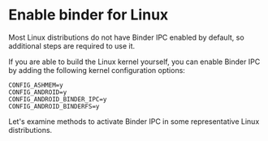 # Enable binder for Linux
Most Linux distributions do not have Binder IPC enabled by default, so additional steps are required to use it.

If you are able to build the Linux kernel yourself, you can enable Binder IPC by adding the following kernel configuration options:
```
CONFIG_ASHMEM=y
CONFIG_ANDROID=y
CONFIG_ANDROID_BINDER_IPC=y
CONFIG_ANDROID_BINDERFS=y
```

Let's examine methods to activate Binder IPC in some representative Linux distributions.